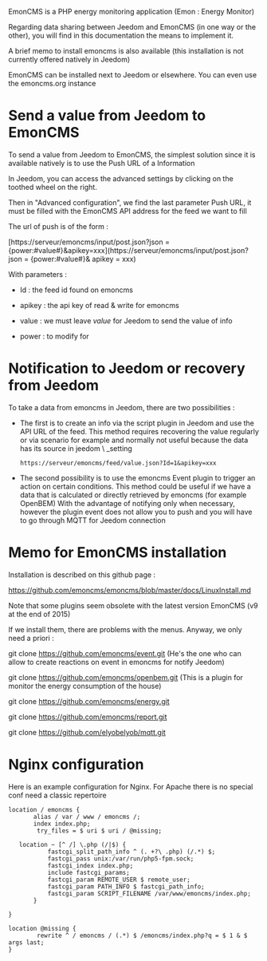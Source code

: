EmonCMS is a PHP energy monitoring application (Emon :
Energy Monitor)

Regarding data sharing between Jeedom and EmonCMS (in
one way or the other), you will find in this documentation the means
to implement it.

A brief memo to install emoncms is also available (this
installation is not currently offered natively in Jeedom)

EmonCMS can be installed next to Jeedom or elsewhere. You can
even use the emoncms.org instance

Send a value from Jeedom to EmonCMS 
=========================================

To send a value from Jeedom to EmonCMS, the simplest solution
since it is available natively is to use the Push URL of a
Information

In Jeedom, you can access the advanced settings by clicking on the
toothed wheel on the right.

Then in "Advanced configuration", we find the last parameter
Push URL, it must be filled with the EmonCMS API address for the feed
we want to fill

The url of push is of the form :

[https://serveur/emoncms/input/post.json?json = {power:\#value\#}&apikey=xxx](https://serveur/emoncms/input/post.json?json = {power:#value#}& apikey = xxx)

With parameters :

-   Id : the feed id found on emoncms

-   apikey : the api key of read & write for emoncms

-   value : we must leave *value* for Jeedom to send the
    value of info

-   power : to modify for

Notification to Jeedom or recovery from Jeedom 
======================================================

To take a data from emoncms in Jeedom, there are two possibilities
:

-   The first is to create an info via the script plugin in Jeedom
    and use the API URL of the feed. This method requires recovering
    the value regularly or via scenario for example and normally
    not useful because the data has its source in jeedom \ _setting

        https://serveur/emoncms/feed/value.json?Id=1&apikey=xxx

-   The second possibility is to use the emoncms Event plugin
    to trigger an action on certain conditions. This method
    could be useful if we have a data that is calculated or
    directly retrieved by emoncms (for example OpenBEM) With
    the advantage of notifying only when necessary, however the plugin
    event does not allow you to push and you will have to go through MQTT
    for Jeedom connection

Memo for EmonCMS installation 
================================

Installation is described on this github page :

<https://github.com/emoncms/emoncms/blob/master/docs/LinuxInstall.md>

Note that some plugins seem obsolete with the latest version
EmonCMS (v9 at the end of 2015)

If we install them, there are problems with the menus. Anyway,
we only need a priori :

git clone <https://github.com/emoncms/event.git> (He's the one who can
allow to create reactions on event in emoncms for
notify Jeedom)

git clone <https://github.com/emoncms/openbem.git> (This is a plugin for
monitor the energy consumption of the house)

git clone <https://github.com/emoncms/energy.git>

git clone <https://github.com/emoncms/report.git>

git clone <https://github.com/elyobelyob/mqtt.git>

Nginx configuration 
===================

Here is an example configuration for Nginx. For Apache there is no
special conf need a classic repertoire

    location / emoncms {
           alias / var / www / emoncms /;
           index index.php;
            try_files = $ uri $ uri / @missing;

       location ~ [^ /] \.php (/|$) {
               fastcgi_split_path_info ^ (. +?\ .php) (/.*) $;
               fastcgi_pass unix:/var/run/php5-fpm.sock;
               fastcgi_index index.php;
               include fastcgi_params;
               fastcgi_param REMOTE_USER $ remote_user;
               fastcgi_param PATH_INFO $ fastcgi_path_info;
               fastcgi_param SCRIPT_FILENAME /var/www/emoncms/index.php;
           }

    }

    location @missing {
            rewrite ^ / emoncms / (.*) $ /emoncms/index.php?q = $ 1 & $ args last;
    }
